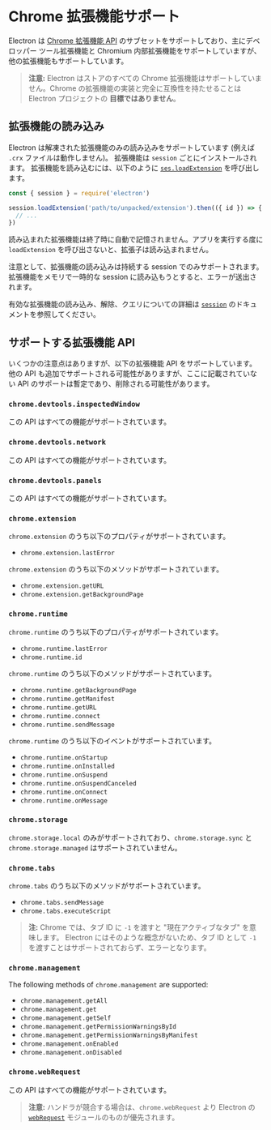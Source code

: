# Chrome 拡張機能サポート

Electron は [Chrome 拡張機能 API][chrome-extensions-api-index] のサブセットをサポートしており、主にデベロッパー ツール拡張機能と Chromium 内部拡張機能をサポートしていますが、他の拡張機能もサポートしています。

> **注意:** Electron はストアのすべての Chrome 拡張機能はサポートしていません。Chrome の拡張機能の実装と完全に互換性を持たせることは Electron プロジェクトの **目標ではありません**。

## 拡張機能の読み込み

Electron は解凍された拡張機能のみの読み込みをサポートしています (例えば `.crx` ファイルは動作しません)。 拡張機能は `session` ごとにインストールされます。 拡張機能を読み込むには、以下のように [`ses.loadExtension`](session.md#sesloadextensionpath-options) を呼び出します。

```js
const { session } = require('electron')

session.loadExtension('path/to/unpacked/extension').then(({ id }) => {
  // ...
})
```

読み込まれた拡張機能は終了時に自動で記憶されません。アプリを実行する度に`loadExtension` を呼び出さないと、拡張子は読み込まれません。

注意として、拡張機能の読み込みは持続する session でのみサポートされます。 拡張機能をメモリで一時的な session に読み込もうとすると、エラーが送出されます。

有効な拡張機能の読み込み、解除、クエリについての詳細は [`session`](session.md) のドキュメントを参照してください。

## サポートする拡張機能 API

いくつかの注意点はありますが、以下の拡張機能 API をサポートしています。 他の API も追加でサポートされる可能性がありますが、ここに記載されていない API のサポートは暫定であり、削除される可能性があります。

### `chrome.devtools.inspectedWindow`

この API はすべての機能がサポートされています。

### `chrome.devtools.network`

この API はすべての機能がサポートされています。

### `chrome.devtools.panels`

この API はすべての機能がサポートされています。

### `chrome.extension`

`chrome.extension` のうち以下のプロパティがサポートされています。

- `chrome.extension.lastError`

`chrome.extension` のうち以下のメソッドがサポートされています。

- `chrome.extension.getURL`
- `chrome.extension.getBackgroundPage`

### `chrome.runtime`

`chrome.runtime` のうち以下のプロパティがサポートされています。

- `chrome.runtime.lastError`
- `chrome.runtime.id`

`chrome.runtime` のうち以下のメソッドがサポートされています。

- `chrome.runtime.getBackgroundPage`
- `chrome.runtime.getManifest`
- `chrome.runtime.getURL`
- `chrome.runtime.connect`
- `chrome.runtime.sendMessage`

`chrome.runtime` のうち以下のイベントがサポートされています。

- `chrome.runtime.onStartup`
- `chrome.runtime.onInstalled`
- `chrome.runtime.onSuspend`
- `chrome.runtime.onSuspendCanceled`
- `chrome.runtime.onConnect`
- `chrome.runtime.onMessage`

### `chrome.storage`

`chrome.storage.local` のみがサポートされており、`chrome.storage.sync` と `chrome.storage.managed` はサポートされていません。

### `chrome.tabs`

`chrome.tabs` のうち以下のメソッドがサポートされています。

- `chrome.tabs.sendMessage`
- `chrome.tabs.executeScript`

> **注:** Chrome では、タブ ID に `-1` を渡すと "現在アクティブなタブ" を意味します。 Electron にはそのような概念がないため、タブ ID として `-1` を渡すことはサポートされておらず、エラーとなります。

### `chrome.management`

The following methods of `chrome.management` are supported:

- `chrome.management.getAll`
- `chrome.management.get`
- `chrome.management.getSelf`
- `chrome.management.getPermissionWarningsById`
- `chrome.management.getPermissionWarningsByManifest`
- `chrome.management.onEnabled`
- `chrome.management.onDisabled`

### `chrome.webRequest`

この API はすべての機能がサポートされています。

> **注意:** ハンドラが競合する場合は、`chrome.webRequest` より Electron の [`webRequest`](web-request.md) モジュールのものが優先されます。

[chrome-extensions-api-index]: https://developer.chrome.com/extensions/api_index
